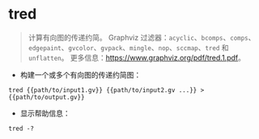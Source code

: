 # tred

> 计算有向图的传递约简。
> Graphviz 过滤器：`acyclic`、`bcomps`、`comps`、`edgepaint`、`gvcolor`、`gvpack`、`mingle`、`nop`、`sccmap`、`tred` 和 `unflatten`。
> 更多信息：<https://www.graphviz.org/pdf/tred.1.pdf>。

- 构建一个或多个有向图的传递约简图：

`tred {{path/to/input1.gv}} {{path/to/input2.gv ...}} > {{path/to/output.gv}}`

- 显示帮助信息：

`tred -?`